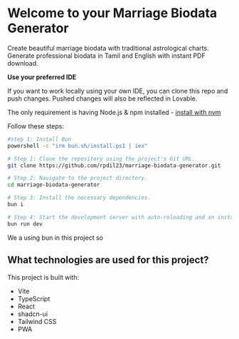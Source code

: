 # Welcome to your Marriage Biodata Generator

Create beautiful marriage biodata with traditional astrological charts. Generate professional biodata in Tamil and English with instant PDF download.

**Use your preferred IDE**

If you want to work locally using your own IDE, you can clone this repo and push changes. Pushed changes will also be reflected in Lovable.

The only requirement is having Node.js & npm installed - [install with nvm](https://github.com/nvm-sh/nvm#installing-and-updating)

Follow these steps:

```sh
#step 1: Install Bun
powershell -c "irm bun.sh/install.ps1 | iex"
```

```sh
# Step 1: Clone the repository using the project's Git URL.
git clone https://github.com/rpdil23/marriage-biodata-generator.git

# Step 2: Navigate to the project directory.
cd marriage-biodata-generator

# Step 3: Install the necessary dependencies.
bun i

# Step 4: Start the development server with auto-reloading and an instant preview.
bun run dev
```

We a using bun in this project so

## What technologies are used for this project?

This project is built with:

- Vite
- TypeScript
- React
- shadcn-ui
- Tailwind CSS
- PWA
